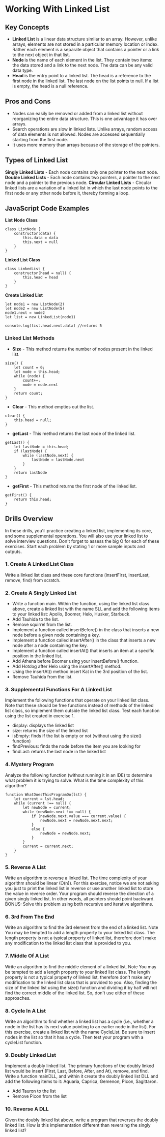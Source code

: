 # Working With Linked List

## Key Concepts

- <b>Linked List</b> is a linear data structure similar to an array. However, unlike arrays, elements are not stored in a particular memory location or index. Rather each element is a separate object that contains a pointer or a link to the next object in that list.
- <b> Node </b> is the name of each element in the list. They contain two items: the data stored and a link to the next node. The data can be any valid data type.
- <b> Head </b> is the entry point to a linked list. The head is a reference to the first node in the linked list. The last node on the list points to null. If a list is empty, the head is a null reference.

## Pros and Cons

- Nodes can easily be removed or added from a linked list without reorganizing the entire data structure. This is one advantage it has over arrays.
- Search operations are slow in linked lists. Unlike arrays, random access of data elements is not allowed. Nodes are accessed sequentially starting from the first node.
- It uses more memory than arrays because of the storage of the pointers.

## Types of Linked List

<b>Singly Linked Lists</b> - Each node contains only one pointer to the next node. 
<b>Double Linked Lists</b> - Each node contains two pointers, a pointer to the next node and a pointer to the previous node.
<b>Circular Linked Lists</b> - Circular linked lists are a variation of a linked list in which the last node points to the first node or any other node before it, thereby forming a loop.

## JavaScript Code Examples

<b>List Node Class</b>
```
class ListNode {
    constructor(data) {
        this.data = data
        this.next = null                
    }
}
```

<b>Linked List Class</b>
```
class LinkedList {
    constructor(head = null) {
        this.head = head
    }
}
```

<b>Create Linked List</b>
```
let node1 = new ListNode(2)
let node2 = new ListNode(5)
node1.next = node2
let list = new LinkedList(node1)

console.log(list.head.next.data) //returns 5
```

### Linked List Methods

- <b>Size</b> - This method returns the number of nodes present in the linked list.

```
size() {
    let count = 0; 
    let node = this.head;
    while (node) {
        count++;
        node = node.next
    }
    return count;
}
```

- <b>Clear</b> - This method empties out the list.

```
clear() {
    this.head = null;
}
```

- <b>getLast</b> - This method returns the last node of the linked list.

```
getLast() {
    let lastNode = this.head;
    if (lastNode) {
        while (lastNode.next) {
            lastNode = lastNode.next
        }
    }
    return lastNode
}
```

- <b>getFirst</b> - This method returns the first node of the linked list.

```
getFirst() {
    return this.head;
}
```

## Drills Overview

In these drills, you'll practice creating a linked list, implementing its core, and some supplemental operations. You will also use your linked list to solve interview questions. Don't forget to assess the big O for each of these exercises. Start each problem by stating 1 or more sample inputs and outputs.

### 1. Create A Linked List Class

Write a linked list class and these core functions (insertFirst, insertLast, remove, find) from scratch.

### 2. Create A Singly Linked List


- Write a function main. Within the function, using the linked list class above, create a linked list with the name SLL and add the following items to your linked list: Apollo, Boomer, Helo, Husker, Starbuck.
- Add Tauhida to the list.
- Remove squirrel from the list.
- Implement a function called insertBefore() in the class that inserts a new node before a given node containing a key.
- Implement a function called insertAfter() in the class that inserts a new node after a node containing the key.
- Implement a function called insertAt() that inserts an item at a specific position in the linked list.
- Add Athena before Boomer using your insertBefore() function.
- Add Hotdog after Helo using the insertAfter() method.
- Using the insertAt() method insert Kat in the 3rd position of the list.
- Remove Tauhida from the list.


### 3. Supplemental Functions For A Linked List

Implement the following functions that operate on your linked list class. Note that these should be free functions instead of methods of the linked list class, so implement them outside the linked list class. Test each function using the list created in exercise 1.

- display: displays the linked list
- size: returns the size of the linked list
- isEmpty: finds if the list is empty or not (without using the size() function)
- findPrevious: finds the node before the item you are looking for
- findLast: returns the last node in the linked list


### 4. Mystery Program

Analyze the following function (without running it in an IDE) to determine what problem it is trying to solve. What is the time complexity of this algorithm?

```
function WhatDoesThisProgramDo(lst) {
    let current = lst.head;
    while (current !== null) {
        let newNode = current;
        while (newNode.next !== null) {
            if (newNode.next.value === current.value) {
                newNode.next = newNode.next.next;
            }
            else {
                newNode = newNode.next;
            }
        }
        current = current.next;
    }
}
```

### 5. Reverse A List

Write an algorithm to reverse a linked list. The time complexity of your algorithm should be linear (O(n)). For this exercise, notice we are not asking you just to print the linked list in reverse or use another linked list to store the value in reverse order. Your program should reverse the direction of a given singly linked list. In other words, all pointers should point backward. BONUS: Solve this problem using both recursive and iterative algorithms.


### 6. 3rd From The End

Write an algorithm to find the 3rd element from the end of a linked list. Note You may be tempted to add a length property to your linked list class. The length property is not a typical property of linked list, therefore don't make any modification to the linked list class that is provided to you.

### 7. Middle Of A List

Write an algorithm to find the middle element of a linked list. Note You may be tempted to add a length property to your linked list class. The length property is not a typical property of linked list, therefore don't make any modification to the linked list class that is provided to you. Also, finding the size of the linked list using the size() function and dividing it by half will not find the correct middle of the linked list. So, don't use either of these approaches.

### 8. Cycle In A List

Write an algorithm to find whether a linked list has a cycle (i.e., whether a node in the list has its next value pointing to an earlier node in the list). For this exercise, create a linked list with the name CycleList. Be sure to insert nodes in the list so that it has a cycle. Then test your program with a cycleList function.


### 9. Doubly Linked List

Implement a doubly linked list. The primary functions of the doubly linked list would be insert (First, Last, Before, After, and At), remove, and find. Write a function mainDLL, and within it create the doubly linked list DLL and add the following items to it: Aquaria, Caprica, Gemenon, Picon, Sagittaron.

- Add Tauron to the list
- Remove Picon from the list

### 10. Reverse A DLL

Given the doubly linked list above, write a program that reverses the doubly linked list. How is this implementation different than reversing the singly linked list?